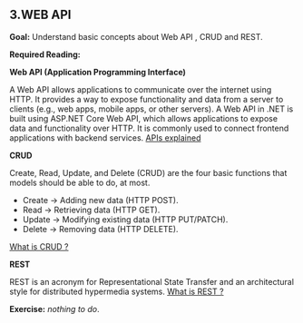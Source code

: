 ## 3.WEB API

**Goal:** Understand basic concepts about Web API , CRUD and REST.

**Required Reading:**

**Web API (Application Programming Interface)**

A Web API allows applications to communicate over the internet using HTTP. It provides a way to expose functionality and data from a server to clients (e.g., web apps, mobile apps, or other servers).
A Web API in .NET is built using ASP.NET Core Web API, which allows applications to expose data and functionality over HTTP. It is commonly used to connect frontend applications with backend services.
[APIs explained](https://www.youtube.com/watch?v=ZveW4_ZJtVY)

**CRUD**

Create, Read, Update, and Delete (CRUD) are the four basic functions that models should be able to do, at most.
 - Create → Adding new data (HTTP POST).
 - Read → Retrieving data (HTTP GET).
 - Update → Modifying existing data (HTTP PUT/PATCH).
 - Delete → Removing data (HTTP DELETE).

[What is CRUD ? ](https://www.codecademy.com/article/what-is-crud)    

**REST**

REST is an acronym for Representational State Transfer and an architectural style for distributed hypermedia systems.
[What is REST ? ](https://www.codecademy.com/article/what-is-rest) 
  
**Exercise:** *nothing to do*.
